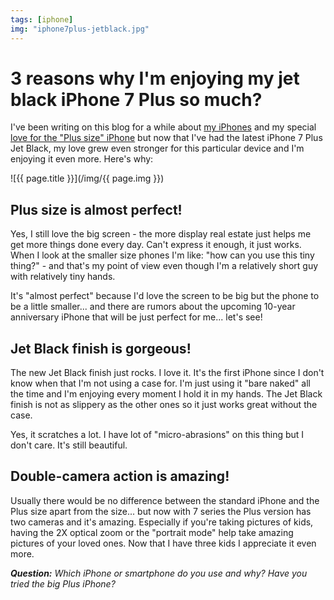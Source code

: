 ```yaml
---
tags: [iphone]
img: "iphone7plus-jetblack.jpg"
---
```


# 3 reasons why I'm enjoying my jet black iPhone 7 Plus so much?

I've been writing on this blog for a while about [my iPhones](/iphone) and my special [love for the "Plus size" iPhone](https://sliwinski.com/6pluslove) but now that I've had the latest iPhone 7 Plus Jet Black, my love grew even stronger for this particular device and I'm enjoying it even more. Here's why:

<!--More-->

![{{ page.title }}](/img/{{ page.img }})

## Plus size is almost perfect!

Yes, I still love the big screen - the more display real estate just helps me get more things done every day. Can't express it enough, it just works. When I look at the smaller size phones I'm like: "how can you use this tiny thing?" - and that's my point of view even though I'm a relatively short guy with relatively tiny hands.

It's "almost perfect" because I'd love the screen to be big but the phone to be a little smaller... and there are rumors about the upcoming 10-year anniversary iPhone that will be just perfect for me... let's see!

## Jet Black finish is gorgeous!

The new Jet Black finish just rocks. I love it. It's the first iPhone since I don't know when that I'm not using a case for. I'm just using it "bare naked" all the time and I'm enjoying every moment I hold it in my hands. The Jet Black finish is not as slippery as the other ones so it just works great without the case.

Yes, it scratches a lot. I have lot of "micro-abrasions" on this thing but I don't care. It's still beautiful.

## Double-camera action is amazing!

Usually there would be no difference between the standard iPhone and the Plus size apart from the size... but now with 7 series the Plus version has two cameras and it's amazing. Especially if you're taking pictures of kids, having the 2X optical zoom or the "portrait mode" help take amazing pictures of your loved ones. Now that I have three kids I appreciate it even more.

***Question:*** *Which iPhone or smartphone do you use and why? Have you tried the big Plus iPhone?*

[d]: http://db.tt/kD7Liux
[t]: https://twitter.com/MSliwinski
[p]: /podcast
[n]: https://michael.gratis/nozbe
[r]: https://michael.gratis/radex
[i]: https://michael.gratis/thepodcast
[o]: https://michael.gratis/ipadonly

[pm]: http://productivemag.com/